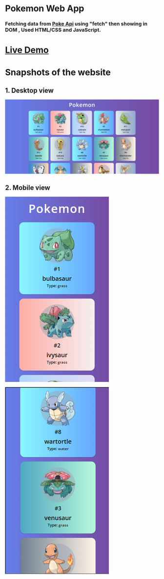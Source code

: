 # Pokemon Web App

### Fetching data from [Poke Api](https://pokeapi.co/) using "fetch" then showing in DOM , Used HTML/CSS and JavaScript.

# [Live Demo](https://ddepu11.github.io/pokemon-web-app/)

# Snapshots of the website

## 1. Desktop view

![desktop_view_1](https://github.com/ddepu11/pokemon-web-app/blob/master/snapshots/1.png)

## 2. Mobile view

![mobile_view_1](https://github.com/ddepu11/pokemon-web-app/blob/master/snapshots/2.png)

![mobile_view_1](https://github.com/ddepu11/pokemon-web-app/blob/master/snapshots/3.png)
